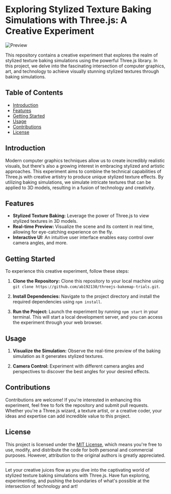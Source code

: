 # Exploring Stylized Texture Baking Simulations with Three.js: A Creative Experiment

![Preview](https://files.catbox.moe/53mklu.png)

This repository contains a creative experiment that explores the realm of stylized texture baking simulations using the powerful Three.js library. In this project, we delve into the fascinating intersection of computer graphics, art, and technology to achieve visually stunning stylized textures through baking simulations.

## Table of Contents

- [Introduction](#introduction)
- [Features](#features)
- [Getting Started](#getting-started)
- [Usage](#usage)
- [Contributions](#contributions)
- [License](#license)

## Introduction

Modern computer graphics techniques allow us to create incredibly realistic visuals, but there's also a growing interest in embracing stylized and artistic approaches. This experiment aims to combine the technical capabilities of Three.js with creative artistry to produce unique stylized texture effects. By utilizing baking simulations, we simulate intricate textures that can be applied to 3D models, resulting in a fusion of technology and creativity.

## Features

- **Stylized Texture Baking:** Leverage the power of Three.js to view stylized textures in 3D models.
- **Real-time Preview:** Visualize the scene and its content in real time, allowing for eye-catching experience on the fly.
- **Interactive UI:** An intuitive user interface enables easy control over camera angles, and more.

## Getting Started

To experience this creative experiment, follow these steps:

1. **Clone the Repository:** Clone this repository to your local machine using `git clone https://github.com/ab192130/threejs-bakemap-trials.git`.

2. **Install Dependencies:** Navigate to the project directory and install the required dependencies using `npm install`.

3. **Run the Project:** Launch the experiment by running `npm start` in your terminal. This will start a local development server, and you can access the experiment through your web browser.

## Usage

1. **Visualize the Simulation:** Observe the real-time preview of the baking simulation as it generates stylized textures.

2. **Camera Control:** Experiment with different camera angles and perspectives to discover the best angles for your desired effects.

## Contributions

Contributions are welcome! If you're interested in enhancing this experiment, feel free to fork the repository and submit pull requests. Whether you're a Three.js wizard, a texture artist, or a creative coder, your ideas and expertise can add incredible value to this project.

## License

This project is licensed under the [MIT License](LICENSE), which means you're free to use, modify, and distribute the code for both personal and commercial purposes. However, attribution to the original authors is greatly appreciated.

---

Let your creative juices flow as you dive into the captivating world of stylized texture baking simulations with Three.js. Have fun exploring, experimenting, and pushing the boundaries of what's possible at the intersection of technology and art!

